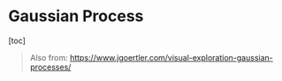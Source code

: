 # Gaussian Process

[toc]

> Also from: https://www.jgoertler.com/visual-exploration-gaussian-processes/
